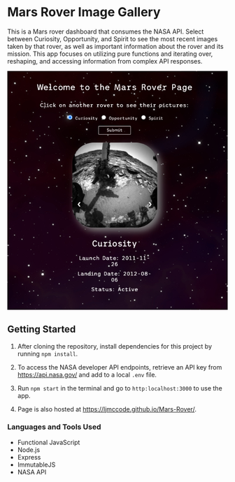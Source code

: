 # Mars Rover Image Gallery

This is a Mars rover dashboard that consumes the NASA API. Select between Curiosity, Opportunity, and Spirit to see the most recent images taken by that rover, as well as important information about the rover and its mission. This app focuses on utilizing pure functions and iterating over, reshaping, and accessing information from complex API responses.

![Project Image](src/public/assets/img/mars-rover.png)

## Getting Started

1. After cloning the repository, install dependencies for this project by running `npm install`.

2. To access the NASA developer API endpoints, retrieve an API key from <https://api.nasa.gov/> and add to a local `.env` file.

3. Run `npm start` in the terminal and go to `http:localhost:3000` to use the app.

4. Page is also hosted at https://ljmccode.github.io/Mars-Rover/.

### Languages and Tools Used

* Functional JavaScript
* Node.js
* Express
* ImmutableJS
* NASA API
